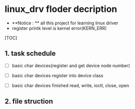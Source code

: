 # linux_drv floder decription


- **Notice : ** all this project for learning linux driver 
- register printk level is kernel error(KERN_ERR)

[TOC]

## 1. task schedule

- [ ] basic char devices(register and get device node number)
- [ ] basic char devices register into device class
- [ ] basic char devices finished read, write, ioctl, close, open



## 2. file struction



## 